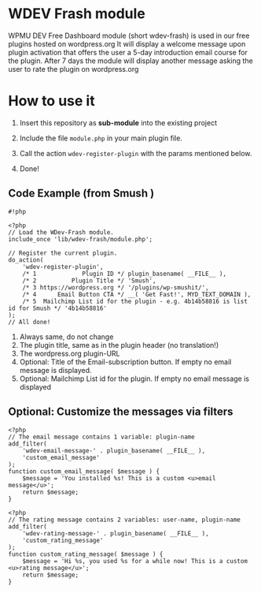 # WDEV Frash module #

WPMU DEV Free Dashboard module (short wdev-frash) is used in our free plugins hosted on wordpress.org
It will display a welcome message upon plugin activation that offers the user a 5-day introduction email course for the plugin. After 7 days the module will display another message asking the user to rate the plugin on wordpress.org

# How to use it #

1. Insert this repository as **sub-module** into the existing project

2. Include the file `module.php` in your main plugin file.

3. Call the action `wdev-register-plugin` with the params mentioned below.

4. Done!


## Code Example (from Smush ) ##

```
#!php

<?php
// Load the WDev-Frash module.
include_once 'lib/wdev-frash/module.php';

// Register the current plugin.
do_action(
	'wdev-register-plugin',
	/* 1             Plugin ID */ plugin_basename( __FILE__ ),
	/* 2          Plugin Title */ 'Smush',            
	/* 3 https://wordpress.org */ '/plugins/wp-smushit/',
	/* 4      Email Button CTA */ __( 'Get Fast!', MYD_TEXT_DOMAIN ),  
	/* 5  Mailchimp List id for the plugin - e.g. 4b14b58816 is list id for Smush */ '4b14b58816'
);
// All done!
```

1. Always same, do not change
2. The plugin title, same as in the plugin header (no translation!)
3. The wordpress.org plugin-URL
4. Optional: Title of the Email-subscription button. If empty no email message is displayed.
5. Optional: Mailchimp List id for the plugin. If empty no email message is displayed


## Optional: Customize the messages via filters ##

```
<?php
// The email message contains 1 variable: plugin-name
add_filter(
    'wdev-email-message-' . plugin_basename( __FILE__ ),
    'custom_email_message'
);
function custom_email_message( $message ) {
    $message = 'You installed %s! This is a custom <u>email message</u>';
    return $message;
}
```

```
<?php
// The rating message contains 2 variables: user-name, plugin-name
add_filter(
    'wdev-rating-message-' . plugin_basename( __FILE__ ),
    'custom_rating_message'
);
function custom_rating_message( $message ) {
    $message = 'Hi %s, you used %s for a while now! This is a custom <u>rating message</u>';
    return $message;
}
```

